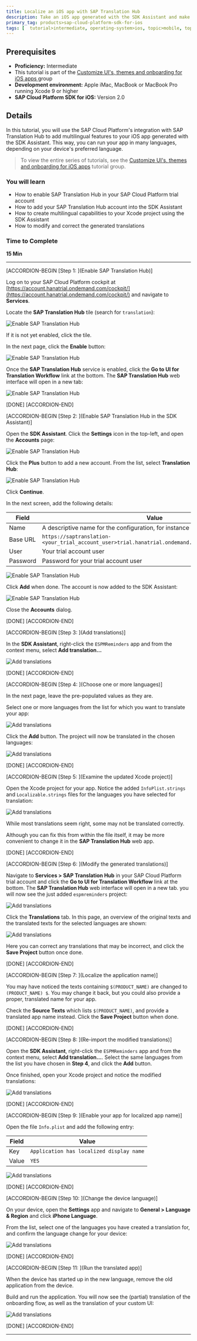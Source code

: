 ```yaml
---
title: Localize an iOS app with SAP Translation Hub
description: Take an iOS app generated with the SDK Assistant and make it multilingual with SAP Translation Hub.
primary_tag: products>sap-cloud-platform-sdk-for-ios
tags: [  tutorial>intermediate, operating-system>ios, topic>mobile, topic>odata, products>sap-cloud-platform, products>sap-cloud-platform-sdk-for-ios ]
---
```


## Prerequisites  
 - **Proficiency:** Intermediate
 - This tutorial is part of the [Customize UI's, themes and onboarding for iOS apps ](https://www.sap.com/developer/groups/ios-sdk-custom.html) group
 &nbsp;
 - **Development environment:** Apple iMac, MacBook or MacBook Pro running Xcode 9 or higher
 - **SAP Cloud Platform SDK for iOS:** Version 2.0

## Details
In this tutorial, you will use the SAP Cloud Platform's integration with SAP Translation Hub to add multilingual features to your iOS app generated with the SDK Assistant. This way, you can run your app in many languages, depending on your device's preferred language.

>To view the entire series of tutorials, see the [Customize UI's, themes and onboarding for iOS apps](https://www.sap.com/developer/groups/ios-sdk-custom.html) tutorial group.

### You will learn  

 - How to enable SAP Translation Hub in your SAP Cloud Platform trial account
 - How to add your SAP Translation Hub account into the SDK Assistant
 - How to create multilingual capabilities to your Xcode project using the SDK Assistant
 - How to modify and correct the generated translations

### Time to Complete
**15 Min**

---

[ACCORDION-BEGIN [Step 1: ](Enable SAP Translation Hub)]

Log on to your SAP Cloud Platform cockpit at [https://account.hanatrial.ondemand.com/cockpit/](https://account.hanatrial.ondemand.com/cockpit/) and navigate to **Services**.

Locate the **SAP Translation Hub** tile (search for `translation`):

![Enable SAP Translation Hub](fiori-ios-scpms-custom-app-translation-01.png)

If it is not yet enabled, click the tile.

In the next page, click the **Enable** button:

![Enable SAP Translation Hub](fiori-ios-scpms-custom-app-translation-02.png)

Once the **SAP Translation Hub** service is enabled, click the **Go to UI for Translation Workflow** link at the bottom. The **SAP Translation Hub** web interface will open in a new tab:

![Enable SAP Translation Hub](fiori-ios-scpms-custom-app-translation-03.png)


[DONE]
[ACCORDION-END]

[ACCORDION-BEGIN [Step 2: ](Enable SAP Translation Hub in the SDK Assistant)]

Open the **SDK Assistant**. Click the **Settings** icon in the top-left, and open the **Accounts** page:

![Enable SAP Translation Hub](fiori-ios-scpms-custom-app-translation-04.png)

Click the **Plus** button to add a new account. From the list, select **Translation Hub**:

![Enable SAP Translation Hub](fiori-ios-scpms-custom-app-translation-05.png)

Click **Continue**.

In the next screen, add the following details:

| Field | Value |
|----|----|
| Name | A descriptive name for the configuration, for instance `SAP Translation Hub` |
| Base URL | `https://saptranslation-<your_trial_account_user>trial.hanatrial.ondemand.com/translationhub/api/v1` |
| User | Your trial account user |
| Password | Password for your trial account user |

![Enable SAP Translation Hub](fiori-ios-scpms-custom-app-translation-06.png)

Click **Add** when done. The account is now added to the SDK Assistant:

![Enable SAP Translation Hub](fiori-ios-scpms-custom-app-translation-07.png)

Close the **Accounts** dialog.

[DONE]
[ACCORDION-END]


[ACCORDION-BEGIN [Step 3: ](Add translations)]

In the **SDK Assistant**, right-click the `ESPMReminders` app and from the context menu, select **Add translation...**

![Add translations](fiori-ios-scpms-custom-app-translation-08.png)

[DONE]
[ACCORDION-END]

[ACCORDION-BEGIN [Step 4: ](Choose one or more languages)]

In the next page, leave the pre-populated values as they are.

Select one or more languages from the list for which you want to translate your app:

![Add translations](fiori-ios-scpms-custom-app-translation-09.png)

Click the **Add** button. The project will now be translated in the chosen languages:

![Add translations](fiori-ios-scpms-custom-app-translation-10.png)


[DONE]
[ACCORDION-END]

[ACCORDION-BEGIN [Step 5: ](Examine the updated Xcode project)]

Open the Xcode project for your app. Notice the added `InfoPlist.strings` and `Localizable.strings` files for the languages you have selected for translation:

![Add translations](fiori-ios-scpms-custom-app-translation-11.png)

While most translations seem right, some may not be translated correctly.

Although you can fix this from within the file itself, it may be more convenient to change it in the **SAP Translation Hub** web app.

[DONE]
[ACCORDION-END]

[ACCORDION-BEGIN [Step 6: ](Modify the generated translations)]

Navigate to **Services > SAP Translation Hub** in your SAP Cloud Platform trial account and click the **Go to UI for Translation Workflow** link at the bottom. The **SAP Translation Hub** web interface will open in a new tab. you will now see the just added `espmreminders` project:

![Add translations](fiori-ios-scpms-custom-app-translation-12.png)

Click the **Translations** tab. In this page, an overview of the original texts and the translated texts for the selected languages are shown:

![Add translations](fiori-ios-scpms-custom-app-translation-13.png)

Here you can correct any translations that may be incorrect, and click the **Save Project** button once done.

[DONE]
[ACCORDION-END]

[ACCORDION-BEGIN [Step 7: ](Localize the application name)]

You may have noticed the texts containing `$(PRODUCT_NAME)` are changed to `(PRODUCT_NAME) $`. You may change it back, but you could also provide a proper, translated name for your app.

Check the **Source Texts** which lists `$(PRODUCT_NAME)`, and provide a translated app name instead. Click the **Save Project** button when done.

[DONE]
[ACCORDION-END]

[ACCORDION-BEGIN [Step 8: ](Re-import the modified translations)]

Open the **SDK Assistant**, right-click the `ESPMReminders` app and from the context menu, select **Add translation...**. Select the same languages from the list you have chosen in **Step 4**, and click the **Add** button.

Once finished, open your Xcode project and notice the modified translations:

![Add translations](fiori-ios-scpms-custom-app-translation-14.png)

[DONE]
[ACCORDION-END]

[ACCORDION-BEGIN [Step 9: ](Enable your app for localized app name)]

Open the file `Info.plist` and add the following entry:

| Field | Value |
|----|----|
| Key | `Application has localized display name` |
| Value | `YES` |

![Add translations](fiori-ios-scpms-custom-app-translation-15.png)

[DONE]
[ACCORDION-END]

[ACCORDION-BEGIN [Step 10: ](Change the device language)]

On your device, open the **Settings** app and navigate to **General > Language & Region** and click **iPhone Language**.

From the list, select one of the languages you have created a translation for, and confirm the language change for your device:

![Add translations](fiori-ios-scpms-custom-app-translation-16.png)


[DONE]
[ACCORDION-END]

[ACCORDION-BEGIN [Step 11: ](Run the translated app)]

When the device has started up in the new language, remove the old application from the device.

Build and run the application. You will now see the (partial) translation of the onboarding flow, as well as the translation of your custom UI:

![Add translations](fiori-ios-scpms-custom-app-translation-17.png)


[DONE]
[ACCORDION-END]


---
